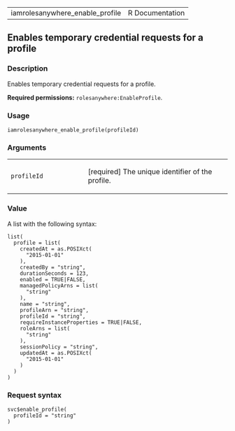 <table style="width: 100%;">
<tbody>
<tr class="odd">
<td>iamrolesanywhere_enable_profile</td>
<td style="text-align: right;">R Documentation</td>
</tr>
</tbody>
</table>

## Enables temporary credential requests for a profile

### Description

Enables temporary credential requests for a profile.

**Required permissions:** `rolesanywhere:EnableProfile`.

### Usage

    iamrolesanywhere_enable_profile(profileId)

### Arguments

<table>
<colgroup>
<col style="width: 35%" />
<col style="width: 65%" />
</colgroup>
<tbody>
<tr class="odd">
<td><code
id="iamrolesanywhere_enable_profile_:_profileId">profileId</code></td>
<td><p>[required] The unique identifier of the profile.</p></td>
</tr>
</tbody>
</table>

### Value

A list with the following syntax:

    list(
      profile = list(
        createdAt = as.POSIXct(
          "2015-01-01"
        ),
        createdBy = "string",
        durationSeconds = 123,
        enabled = TRUE|FALSE,
        managedPolicyArns = list(
          "string"
        ),
        name = "string",
        profileArn = "string",
        profileId = "string",
        requireInstanceProperties = TRUE|FALSE,
        roleArns = list(
          "string"
        ),
        sessionPolicy = "string",
        updatedAt = as.POSIXct(
          "2015-01-01"
        )
      )
    )

### Request syntax

    svc$enable_profile(
      profileId = "string"
    )
